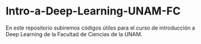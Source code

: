 # Intro-a-Deep-Learning-UNAM-FC
En este repositorio subiremos códigos útiles para el curso de introducción a Deep Learning de la Facultad de Ciencias de la UNAM.
